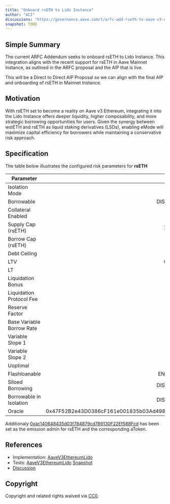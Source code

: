 ```yaml
---
title: "Onboard rsETH to Lido Instance"
author: "ACI"
discussions: "https://governance.aave.com/t/arfc-add-rseth-to-aave-v3-ethereum/17696/18"
snapshot: TODO
---
```


## Simple Summary

The current ARFC Addendum seeks to onboard rsETH to Lido Instance. This integration aligns with the recent support for rsETH in Aave Mainnet Instance, as outlined in the ARFC proposal and the AIP that is live.

This will be a Direct to Direct AIP Proposal so we can align with the final AIP and onboarding of rsETH in Mainnet Instance.

## Motivation

With rsETH set to become a reality on Aave v3 Ethereum, integrating it into the Lido Instance offers deeper liquidity, higher composability, and more strategic borrowing opportunities for users. Given the synergy between wstETH and rsETH as liquid staking derivatives (LSDs), enabling eMode will maximize capital efficiency for borrowers while maintaining a conservative risk approach.

## Specification

The table below illustrates the configured risk parameters for **rsETH**

| Parameter                 |                                      Value |
| ------------------------- | -----------------------------------------: |
| Isolation Mode            |                                      false |
| Borrowable                |                                   DISABLED |
| Collateral Enabled        |                                       true |
| Supply Cap (rsETH)        |                                     10,000 |
| Borrow Cap (rsETH)        |                                          1 |
| Debt Ceiling              |                                      USD 0 |
| LTV                       |                                     0.05 % |
| LT                        |                                      0.1 % |
| Liquidation Bonus         |                                      7.5 % |
| Liquidation Protocol Fee  |                                       10 % |
| Reserve Factor            |                                       15 % |
| Base Variable Borrow Rate |                                        0 % |
| Variable Slope 1          |                                       10 % |
| Variable Slope 2          |                                      100 % |
| Uoptimal                  |                                        1 % |
| Flashloanable             |                                    ENABLED |
| Siloed Borrowing          |                                   DISABLED |
| Borrowable in Isolation   |                                   DISABLED |
| Oracle                    | 0x47F52B2e43D0386cF161e001835b03Ad49889e3b |

Additionaly [0xac140648435d03f784879cd789130F22Ef588Fcd](https://etherscan.io/address/0xac140648435d03f784879cd789130F22Ef588Fcd) has been set as the emission admin for rsETH and the corresponding aToken.

## References

- Implementation: [AaveV3EthereumLido](https://github.com/bgd-labs/aave-proposals-v3/blob/main/src/20241205_AaveV3EthereumLido_OnboardRsETHToLidoInstance/AaveV3EthereumLido_OnboardRsETHToLidoInstance_20241205.sol)
- Tests: [AaveV3EthereumLido](https://github.com/bgd-labs/aave-proposals-v3/blob/main/src/20241205_AaveV3EthereumLido_OnboardRsETHToLidoInstance/AaveV3EthereumLido_OnboardRsETHToLidoInstance_20241205.t.sol)
  [Snapshot](TODO)
- [Discussion](https://governance.aave.com/t/arfc-add-rseth-to-aave-v3-ethereum/17696/18)

## Copyright

Copyright and related rights waived via [CC0](https://creativecommons.org/publicdomain/zero/1.0/).
